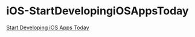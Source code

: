 # iOS-StartDevelopingiOSAppsToday
[Start Developing iOS Apps Today](https://developer.apple.com/library/prerelease/ios/referencelibrary/GettingStarted/DevelopiOSAppsSwift/)
